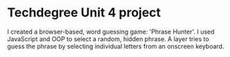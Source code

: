 # Techdegree Unit 4 project
 
I created a browser-based, word guessing game: 'Phrase Hunter'. I used JavaScript and OOP to select a random, hidden phrase. A layer tries to guess the phrase by selecting individual letters from an onscreen keyboard.
